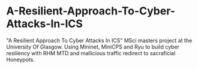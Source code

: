 # A-Resilient-Approach-To-Cyber-Attacks-In-ICS
"A Resilient Approach To Cyber Attacks In ICS" MSci masters project at the University Of Glasgow. Using Mininet, MiniCPS and Ryu to build cyber resiliency with RHM MTD and mallicious traffic redirect to sacraficial Honeypots. 
